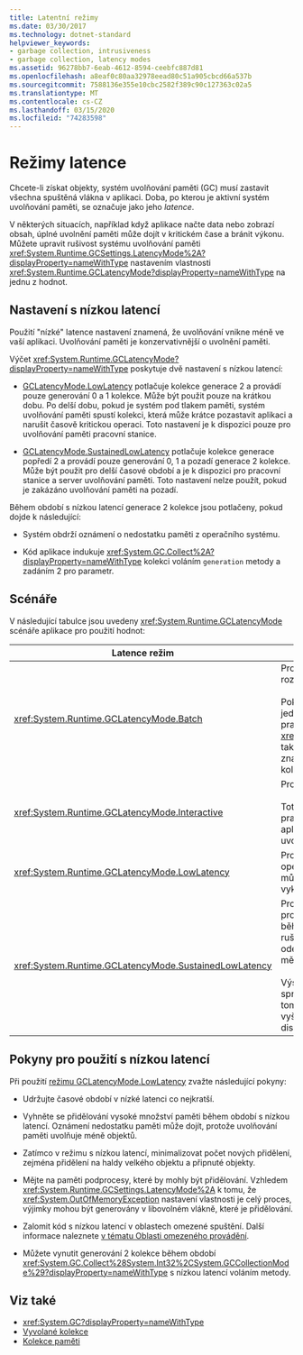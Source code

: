 ```yaml
---
title: Latentní režimy
ms.date: 03/30/2017
ms.technology: dotnet-standard
helpviewer_keywords:
- garbage collection, intrusiveness
- garbage collection, latency modes
ms.assetid: 96278bb7-6eab-4612-8594-ceebfc887d81
ms.openlocfilehash: a8eaf0c80aa32978eead80c51a905cbcd66a537b
ms.sourcegitcommit: 7588136e355e10cbc2582f389c90c127363c02a5
ms.translationtype: MT
ms.contentlocale: cs-CZ
ms.lasthandoff: 03/15/2020
ms.locfileid: "74283598"
---
```

# <a name="latency-modes"></a>Režimy latence

Chcete-li získat objekty, systém uvolňování paměti (GC) musí zastavit všechna spuštěná vlákna v aplikaci. Doba, po kterou je aktivní systém uvolňování paměti, se označuje jako jeho *latence*.

V některých situacích, například když aplikace načte data nebo zobrazí obsah, úplné uvolnění paměti může dojít v kritickém čase a bránit výkonu. Můžete upravit rušivost systému uvolňování paměti <xref:System.Runtime.GCSettings.LatencyMode%2A?displayProperty=nameWithType> nastavením vlastnosti <xref:System.Runtime.GCLatencyMode?displayProperty=nameWithType> na jednu z hodnot.

## <a name="low-latency-settings"></a>Nastavení s nízkou latencí

Použití "nízké" latence nastavení znamená, že uvolňování vnikne méně ve vaší aplikaci. Uvolňování paměti je konzervativnější o uvolnění paměti.

Výčet <xref:System.Runtime.GCLatencyMode?displayProperty=nameWithType> poskytuje dvě nastavení s nízkou latencí:

- [GCLatencyMode.LowLatency](xref:System.Runtime.GCLatencyMode.LowLatency) potlačuje kolekce generace 2 a provádí pouze generování 0 a 1 kolekce. Může být použit pouze na krátkou dobu. Po delší dobu, pokud je systém pod tlakem paměti, systém uvolňování paměti spustí kolekci, která může krátce pozastavit aplikaci a narušit časově kritickou operaci. Toto nastavení je k dispozici pouze pro uvolňování paměti pracovní stanice.

- [GCLatencyMode.SustainedLowLatency](xref:System.Runtime.GCLatencyMode.SustainedLowLatency) potlačuje kolekce generace popředí 2 a provádí pouze generování 0, 1 a pozadí generace 2 kolekce. Může být použit pro delší časové období a je k dispozici pro pracovní stanice a server uvolňování paměti. Toto nastavení nelze použít, pokud je zakázáno uvolňování paměti na pozadí.

Během období s nízkou latencí generace 2 kolekce jsou potlačeny, pokud dojde k následující:

- Systém obdrží oznámení o nedostatku paměti z operačního systému.

- Kód aplikace indukuje <xref:System.GC.Collect%2A?displayProperty=nameWithType> kolekci voláním `generation` metody a zadáním 2 pro parametr.

## <a name="scenarios"></a>Scénáře

V následující tabulce jsou uvedeny <xref:System.Runtime.GCLatencyMode> scénáře aplikace pro použití hodnot:

|Latence režim|Scénáře aplikací|
|------------------|---------------------------|
|<xref:System.Runtime.GCLatencyMode.Batch>|Pro aplikace, které nemají žádné uživatelské rozhraní (UI) nebo operace na straně serveru.<br /><br />Pokud je uvolňování paměti na pozadí zakázáno, jedná se o výchozí režim pro uvolňování paměti pracovní stanice a serveru. <xref:System.Runtime.GCLatencyMode.Batch>režim také přepíše nastavení [gcConcurrent,](../../framework/configure-apps/file-schema/runtime/gcconcurrent-element.md) to znamená, že zabraňuje pozadí nebo souběžných kolekcí.|
|<xref:System.Runtime.GCLatencyMode.Interactive>|Pro většinu aplikací, které mají ui.<br /><br />Toto je výchozí režim pro uvolňování paměti pracovní stanice a serveru. Pokud je však aplikace hostována, mají přednost nastavení uvolňování paměti hostitelského procesu.|
|<xref:System.Runtime.GCLatencyMode.LowLatency>|Pro aplikace, které mají krátkodobé, časově citlivé operace, během kterého přerušení z uvolňování může být rušivé. Například aplikace, které vykreslují animace nebo funkce pro sběr dat.|
|<xref:System.Runtime.GCLatencyMode.SustainedLowLatency>|Pro aplikace, které mají časově citlivé operace pro uzavřené, ale potenciálně delší dobu trvání, během kterého přerušení z uvolňování může být rušivé. Například aplikace, které potřebují rychlou odezvu, protože se během obchodních hodin mění údaje o trhu.<br /><br />Výsledkem tohoto režimu je větší velikost spravované haldy než jiné režimy. Vzhledem k tomu, že není komprimovat spravované haldy, vyšší fragmentace je možné. Ujistěte se, že je k dispozici dostatek paměti.|

## <a name="guidelines-for-using-low-latency"></a>Pokyny pro použití s nízkou latencí

Při použití [režimu GCLatencyMode.LowLatency](xref:System.Runtime.GCLatencyMode.LowLatency) zvažte následující pokyny:

- Udržujte časové období v nízké latenci co nejkratší.

- Vyhněte se přidělování vysoké množství paměti během období s nízkou latencí. Oznámení nedostatku paměti může dojít, protože uvolňování paměti uvolňuje méně objektů.

- Zatímco v režimu s nízkou latencí, minimalizovat počet nových přidělení, zejména přidělení na haldy velkého objektu a připnuté objekty.

- Mějte na paměti podprocesy, které by mohly být přidělování. Vzhledem <xref:System.Runtime.GCSettings.LatencyMode%2A> k tomu, že <xref:System.OutOfMemoryException> nastavení vlastnosti je celý proces, výjimky mohou být generovány v libovolném vlákně, které je přidělování.

- Zalomit kód s nízkou latencí v oblastech omezené spuštění. Další informace naleznete [v tématu Oblasti omezeného provádění](../../../docs/framework/performance/constrained-execution-regions.md).

- Můžete vynutit generování 2 kolekce během období <xref:System.GC.Collect%28System.Int32%2CSystem.GCCollectionMode%29?displayProperty=nameWithType> s nízkou latencí voláním metody.

## <a name="see-also"></a>Viz také

- <xref:System.GC?displayProperty=nameWithType>
- [Vyvolané kolekce](../../../docs/standard/garbage-collection/induced.md)
- [Kolekce paměti](../../../docs/standard/garbage-collection/index.md)
